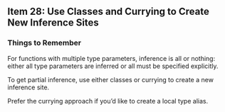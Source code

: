 ## Item 28: Use Classes and Currying to Create New Inference Sites

### Things to Remember
For functions with multiple type parameters, inference is all or nothing: either all type parameters are inferred or all must be specified explicitly.

To get partial inference, use either classes or currying to create a new inference site.

Prefer the currying approach if you’d like to create a local type alias.
